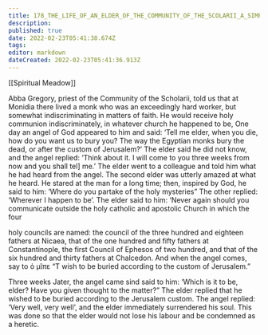```yaml
---
title: 178_THE_LIFE_OF_AN_ELDER_OF_THE_COMMUNITY_OF_THE_SCOLARII_A_SIMPLE_MAN
description: 
published: true
date: 2022-02-23T05:41:38.674Z
tags: 
editor: markdown
dateCreated: 2022-02-23T05:41:36.913Z
---
```


[[Spiritual Meadow]]
 
Abba Gregory, priest of the Community of the Scholarii, told us that at Monidia there lived a monk who was an exceedingly hard worker, but somewhat indiscriminating in matters of faith. He would receive holy communion indiscriminately, in whatever church he happened to be, One day an angel of God appeared to him and said: ‘Tell me elder, when you die, how do you want us to bury you? The way the Egyptian monks bury the dead, or after the custom of Jerusalem?’ The elder said he did not know, and the angel replied: ‘Think about it. I will come to you three weeks from now and you shall tel] me.’ The elder went to a colleague and told him what he had heard from the angel. The second elder was utterly amazed at what he heard. He stared at the man for a long time; then, inspired by God, he said to him: ‘Where do you partake of the holy mysteries” The other replied: ‘Wherever I happen to be’. The elder said to him: ‘Never again should you communicate outside the holy catholic and apostolic Church in which the four  
 
  
 
 
 
holy councils are named: the council of the three hundred and eighteen fathers at Nicaea, that of the one hundred and fifty fathers at Constantinople, the first Council of Ephesos of two hundred, and that of the six hundred and thirty fathers at Chalcedon. And when the angel comes, say to ὁ μῖπε “T wish to be buried according to the custom of Jerusalem.”  
 
Three weeks Jater, the angel came sind said to him: ‘Which is it to be, elder? Have you given thought to the matter?” The elder replied that he wished to be buried according to the Jerusalem custom. The angel replied: ‘Very well, very well’, and the elder immediately surrendered his soul. This was done so that the elder would not lose his labour and be condemned as a heretic. 
